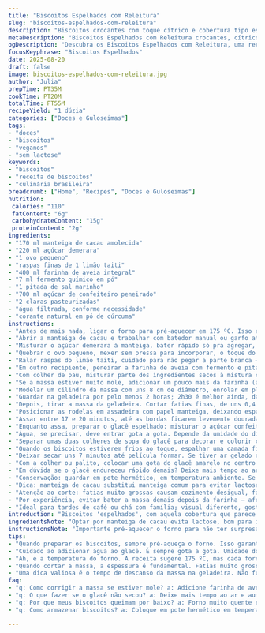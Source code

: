 ```yaml
---
title: "Biscoitos Espelhados com Releitura"
slug: "biscoitos-espelhados-com-releitura"
description: "Biscoitos crocantes com toque cítrico e cobertura tipo espelho que imita gema de ovo. Massa cremosa feita com manteiga de cacau, açúcar demerara, e farinha de aveia integral para textura rústica. Uso de fermento químico e pitada de sal para equilíbrio. Cobertura feita com açúcar de confeiteiro e clara pasteurizada batida a ponto ideal, colorida com cúrcuma para cor natural. Aprender a reconhecer ponto da massa pela textura, temperatura do forno, e brilho da cobertura garantem o sucesso nessa receita vegetariana sem lactose e sem castanhas."
metaDescription: "Biscoitos Espelhados com Releitura crocantes, cítricos e com cobertura que imita gema de ovo. Uma experiência única para apreciadores."
ogDescription: "Descubra os Biscoitos Espelhados com Releitura, uma receita deliciosa e surpreendente com cobertura de gema imitada."
focusKeyphrase: "Biscoitos Espelhados"
date: 2025-08-20
draft: false
image: biscoitos-espelhados-com-releitura.jpg
author: "Julia"
prepTime: PT35M
cookTime: PT20M
totalTime: PT55M
recipeYield: "1 dúzia"
categories: ["Doces e Guloseimas"]
tags:
- "doces"
- "biscoitos"
- "veganos"
- "sem lactose"
keywords:
- "biscoitos"
- "receita de biscoitos"
- "culinária brasileira"
breadcrumb: ["Home", "Recipes", "Doces e Guloseimas"]
nutrition: 
 calories: "110"
 fatContent: "6g"
 carbohydrateContent: "15g"
 proteinContent: "2g"
ingredients:
- "170 ml manteiga de cacau amolecida"
- "220 ml açúcar demerara"
- "1 ovo pequeno"
- "raspas finas de 1 limão taiti"
- "400 ml farinha de aveia integral"
- "7 ml fermento químico em pó"
- "1 pitada de sal marinho"
- "700 ml açúcar de confeiteiro peneirado"
- "2 claras pasteurizadas"
- "água filtrada, conforme necessidade"
- "corante natural em pó de cúrcuma"
instructions:
- "Antes de mais nada, ligar o forno para pré-aquecer em 175 ºC. Isso evita surpresa com temperatura errada depois."
- "Abrir a manteiga de cacau e trabalhar com batedor manual ou garfo até ficar macia, quase cremosa, não líquida."
- "Misturar o açúcar demerara à manteiga, bater rápido só pra agregar, deve formar uma massa arenosa leve — irá derreter no forno e deixar crocante."
- "Quebrar o ovo pequeno, mexer sem pressa para incorporar, o toque do ovo é pra unir só, nada de bater muito."
- "Ralar raspas do limão taiti, cuidado para não pegar a parte branca — amargor na certa. Misturar ao creme, sentir aroma cítrico fresco na hora."
- "Em outro recipiente, peneirar a farinha de aveia com fermento e pitada de sal. Farinha integral pesa mais, textura rústica que surpreende."
- "Com colher de pau, misturar parte dos ingredientes secos à mistura cremosa, mexer até não ter pó seco aparente, não precisa bater feito maluco."
- "Se a massa estiver muito mole, adicionar um pouco mais da farinha (até 50 ml extra) — a massa deve segurar forma, nem mole demais nem dura demais."
- "Modelar um cilindro da massa com uns 8 cm de diâmetro, enrolar em plástico filme apertado para não ressecar."
- "Guardar na geladeira por pelo menos 2 horas; 2h30 é melhor ainda, dá tempo de firmar bem. Deixar menos pode ser um problema na hora de cortar."
- "Depois, tirar a massa da geladeira. Cortar fatias finas, de uns 0,4 cm, tipo rondelle mesmo, para biscoito ficar crocante na medida certa."
- "Posicionar as rodelas em assadeira com papel manteiga, deixando espaço — massa cresce só levemente, mas evita que grudem."
- "Assar entre 17 e 20 minutos, até as bordas ficarem levemente douradas. Não esperar ficar escuro; biscoito queimado não volta mais."
- "Enquanto assa, preparar o glacê espelhado: misturar o açúcar confeiteiro e claras. Começar só com as claras e ir adicionando açúcar até ponto de espalhar fácil, mas não líquido."
- "Água, se precisar, deve entrar gota a gota. Depende da umidade do dia e da qualidade do açúcar."
- "Separar umas duas colheres de sopa do glacê para decorar e colorir com cúrcuma em pó, aquele amarelo vibrante que lembra gema sem química."
- "Quando os biscoitos estiverem frios ao toque, espalhar uma camada fina do glacê branco sobre cada um."
- "Deixar secar uns 7 minutos até película formar. Se tiver ar gelado no ambiente, é só esperar um pouco mais."
- "Com a colher ou palito, colocar uma gota do glacê amarelo no centro de cada biscoito, simulando ovo espelhado. A gota deve ficar ligeiramente brilhante, não afundar."
- "Em dúvida se o glacê endureceu rápido demais? Deixe mais tempo ao ar, ou aumente a umidade com um pano encima (sem encostar). Uma vez seco, sem volta."
- "Conservação: guardar em pote hermético, em temperatura ambiente. Se umedecer, reenfiar em forno preaquecido mas desligado por uns 5 min, para recuperar crocância."
- "Dica: manteiga de cacau substitui manteiga comum para evitar lactose; açúcar demerara dá toque caramelado. Farinha de aveia torna biscoito mais amanteigado na boca e saudável, mas pode exigir ajuste na água."
- "Atenção ao corte: fatias muito grossas causam cozimento desigual, fatias finas queimam fácil. A textura da massa deve ser firme, com leve resiliência ao pressionar."
- "Por experiência, evitar bater a massa demais depois da farinha — afeta a leveza e crocância. Também, não usar forno muito quente, pois pode queimar a base antes da massa cozinhar por completo."
- "Ideal para tardes de café ou chá com família; visual diferente, gostinho cítrico delicado e toque artesanal que impressiona."
introduction: "Biscoitos 'espelhados', com aquela cobertura que parece gema brilhando — já tinha testado versões com ingredientes mais convencionais, mas preferi dar minha cara com manteiga de cacau e farinha de aveia integral. Mais saudável e traz textura diferente, crocante na medida e com carinho daquele limão taiti para iluminar o sabor. A cobertura usa claras pasteurizadas, para evitar riscos e facilitar a vida, colorida com cúrcuma em vez de corantes artificiais. O importante é ficar atento aos sinais do forno, ao toque no biscoito e na espessura da cobertura para que tenha o efeito visual e a crocância certa. Um biscoito que não enjoa, nem gruda no dente, e que combina com prosa boa."
ingredientsNote: "Optar por manteiga de cacau evita lactose, bom para intolerantes; açúcar demerara substitui o refinado dando aroma leve de caramelo, bom pra quem gosta mais natural. Farinha de aveia integral não é só saudável, mas traz rusticidade e ajuda na textura crocante, porém pede cuidado para não deixar a massa dura demais, vai no olho. Claras pasteurizadas são opções mais seguras para consumo cru em glacês, principalmente em casas com crianças. Para corante, cúrcuma é natural e estável, além de sabor suave. Água, indispensável só para ajuste de textura no glacê. Tudo pode ser adaptado conforme estoque e gosto, sem perder a essência do biscoito que casa uma leve acidez com doce."
instructionsNote: "Importante pré-aquecer o forno para não ter surpresas. Trabalhar a manteiga até dar ponto cremoso sem derreter demais. Misturar o açúcar com manteiga só até agregar, nada de mexer excessivamente para evitar biscoito pesado. A farinha deve ser peneirada com fermento e sal e misturada delicadamente, respeitando descanso na geladeira para firmar consistência - facilita o corte e evita deformar. Assar o biscoito até bordas mostrarem leve dourado, não espere coloração forte. Glacê, preparar com paciência — a água entra aos poucos para não ficar aguado e perder brilho. Depositar glacê amarelo no centro com cuidado, toque de artista. Guardar em recipiente fechado e reidratar no forno se perder crocância."
tips:
- "Quando preparar os biscoitos, sempre pré-aqueça o forno. Isso garante que a massa asse por igual. Se o forno não estiver quente, a textura pode ficar comprometida — eu aprendi da pior forma. E não esqueça de usar papel manteiga para evitar que grudem."
- "Cuidado ao adicionar água ao glacê. É sempre gota a gota. Umidade do ambiente pode influenciar. Já fiz deslizes e meu glacê ficou ralo. Se isso acontecer, adicione mais açúcar de confeiteiro para corrigir. Melhor pecar pela lentidão do que lidar com desastre na textura."
- "Ah, e a temperatura do forno. A receita sugere 175 ºC, mas cada forno é um universo. Fique de olho a partir dos 15 minutos. Se o cheiro começar a mudar, abra e cheque. Biscoito queimado é irreversível. Prefira assar até ver bordas levemente douradas."
- "Quando cortar a massa, a espessura é fundamental. Fatias muito grossas não vão assar bem. E retângulos também não. Finas, de 0,4 cm. Assim ficam crocantes por fora e macias por dentro. Cuidado e prática. Isso faz diferença na textura final."
- "Uma dica valiosa é o tempo de descanso da massa na geladeira. Não fuja disso. Se deixar menos de 2 horas, a massa pode ser difícil de cortar. A temperatura ideal permite a gordura firmar. Garantindo que mantenha a forma ao assar."
faq:
- "q: Como corrigir a massa se estiver mole? a: Adicione farinha de aveia gradualmente. Cuidado para não exagerar, pois pode ficar dura. Olho na textura. Deve segurar forma, mas sem seca."
- "q: O que fazer se o glacê não secou? a: Deixe mais tempo ao ar e aumente a umidade. Use pano em cima. Isso ajuda a evitar ressecamento. Mas se já endureceu muito, não há volta."
- "q: Por que meus biscoitos queimam por baixo? a: Forno muito quente é problema. A base pode queimar antes que a massa asse completamente. Espere até dourar leves bordas. Essa é a sinalização correta."
- "q: Como armazenar biscoitos? a: Coloque em pote hermético em temperatura ambiente. Se amolecer, o truque é reaquecer no forno desligado. Isso recupera crocância. Mas nunca deixe em um ambiente úmido."

---
```

